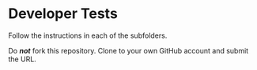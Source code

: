 # Developer Tests

Follow the instructions in each of the subfolders.

Do ***not*** fork this repository. Clone to your own GitHub account and submit the URL.
